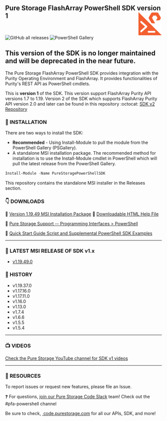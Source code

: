 
## Pure Storage FlashArray PowerShell SDK version 1<img src="/images/pure_powershell_sdk.png" align="right">
<br>

![GitHub all releases](https://img.shields.io/github/downloads/PureStorage-Connect/PowerShellSDK/total?color=orange&label=GitHub%20downloads&logo=powershell&style=plastic)  ![PowerShell Gallery](https://img.shields.io/powershellgallery/dt/PureStoragePowerShellSDK?color=orange&label=PSGallery%20downloads&logo=powershell&style=plastic)

## This version of the SDK is no longer maintained and will be deprecated in the near future.

The Pure Storage FlashArray PowerShell SDK provides integration with the Purity Operating Environment and FlashArray. It provides functionalities of Purity's REST API as PowerShell cmdlets.

This is __version 1__ of the SDK. This version support FlashArray Purity API versions 1.7 to 1.19.
Version 2 of the SDK which supports FlashArray Purity API version 2.0 and later can be found in this repository :octocat: [SDK v2 Repository](https://www.github.com/PureStorage-Connect/PowerShellSDK2)

### :floppy_disk: INSTALLATION

There are two ways to install the SDK:
* __Recommended__ - Using Install-Module to pull the module from the PowerShell Gallery (PSGallery).
* A standalone MSI installation package.
The recommended method for installation is to use the Install-Module cmdlet in PowerShell which will pull the latest release from the PowerShell Gallery.

```powershell
Install-Module -Name PureStoragePowerShellSDK
```

This repository contains the standalone MSI installer in the Releases section.

### :point_down: DOWNLOADS

:small_orange_diamond: [Version 1.19.49 MSI Installation Package](https://github.com/PureStorage-Connect/PowerShellSDK/releases/download/v1.19.49.0/PurePowerShellSDKInstaller_1.19.49.msi)
:small_orange_diamond:   [Downloadable HTML Help File](https://github.com/PureStorage-Connect/PowerShellSDK/blob/master/PureStoragePowerShellSDK-Help.html)

:small_orange_diamond:  [Pure Storage Support -- Programming Interfaces > PowerShell](https://support.purestorage.com/Solutions/Microsoft_Platform_Guide/a_Windows_PowerShell)

:small_orange_diamond:  [Quick Start Guide Script and Supplemental PowerShell SDK Examples](https://github.com/PureStorage-Connect/PowerShellSDK/blob/master/SDK-Examples.ps1)

<!-- wp:separator -->
<hr class="wp-block-separator"/>
<!-- /wp:separator -->

### :rocket: LATEST MSI RELEASE OF SDK v1.x
* [v1.19.49.0](https://github.com/PureStorage-Connect/PowerShellSDK/releases/tag/v1.19.49.0)

### :date: HISTORY
* v1.19.37.0
* v1.17.16.0
* v1.17.11.0
* v1.16.0
* v1.13.0
* v1.7.4
* v1.6.6
* v1.5.5
* v1.5.4

<hr class="wp-block-separator"/>

### :tv: VIDEOS <br>
[Check the Pure Storage YouTube channel for SDK v1 videos](https://www.youtube.com/user/purestorage)

<hr class="wp-block-separator"/>

### :wrench: RESOURCES <br>
<p>To report issues or request new features, please file an Issue.</p>

:question: For questions,&nbsp;<a href="https://codeinvite.purestorage.com/">join our Pure Storage Code Slack</a>&nbsp;team! Check out the #pfa-powershell channel</p>
<!-- /wp:paragraph -->

<!-- wp:paragraph -->
<p>Be sure to check,&nbsp;<a href="https://code.purestorage.com/"> code.purestorage.com</a> for all our APIs, SDK, and more!</p>
<!-- /wp:paragraph -->
